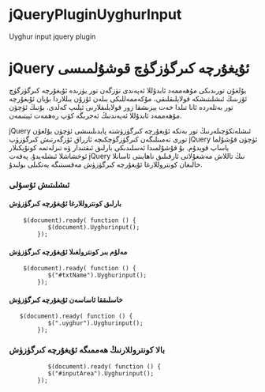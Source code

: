 jQueryPluginUyghurInput
=======================

Uyghur input jquery plugin


jQuery ئۇيغۇرچە كىرگۈزگۈچ قوشۇلمىسى
===================================

يۇلغۇن تورىدىكى مۇھەممەد ئابدۇللا ئەپەندى تۈزگەن تور يۈزىدە ئۇيغۇرچە كىرگۈزگۈچ ئۆزىنىڭ ئىشلىتىشكە قولايلىقلىقى، مۇكەممەللىكى بىلەن ئۇزۇن يىللاردا بۇيان ئۇيغۇرچە تور بەتلەردە ئانا تىلدا خەت يېزىشقا زور قولايلىقلارنى ئېلىپ كەلدى. بۇنىڭ ئۈچۈن مۇھەممەد ئابدۇللا ئەپەندنىڭ ئەجرىگە كۆپ رەھمەت ئېيتىمەن.

jQuery ئىشلەتكۈچىلەرنىڭ تور بەتكە ئۇيغۇرچە كىرگۈزۈشتە پايدىلىنىشى ئۈچۈن يۇلغۇن تورى تەمىنلىگەن كىرگۈزگۈچكىچە ئازراق ئۆزگەرتىش كىرگۈزۈپ jQuery ئۈچۈن قۇشۇلما ياساپ قويدۇم.
بۇ قۇشۇلمىدا ئەسلىدىكى بارلىق ئىقتىدار ۋە تىزلەتمە كونۇپكىلار ئوخشاشلا ئىشلەيدۇ. پەقەت jQuery  نىڭ تاللاش مەشغۇلاتى ئارقىلىق ناھايىتى ئاسانلا خالىغان كونتروللارغا ئۇيغۇرچە كىرگۈزۈش مەقسىتىگە يەتكىلى بولىدۇ.


### ئىشلىتىش ئۇسۇلى

#### بارلىق كونتروللارغا ئۇيغۇرچە كىرگۈزۈش

  
        $(document).ready( function () {
               $(document).Uyghurinput();
            });
    
    
#### مەلۇم بىر كونترولغىلا ئۇيغۇرچە كىرگۈزۈش

        $(document).ready( function () {
               $("#txtName").Uyghurinput();
            });
            
            
#### خاسلىققا ئاساسەن ئۇيغۇرچە كىرگۈزۈش

       $(document).ready( function () {
               $(".uyghur").Uyghurinput();
            });
    

### بالا كونتروللارنىڭ ھەممىگە ئۇيغۇرچە كىرگۈزۈش

               $(document).ready( function () {
               $("#inputArea").Uyghurinput();
            });
